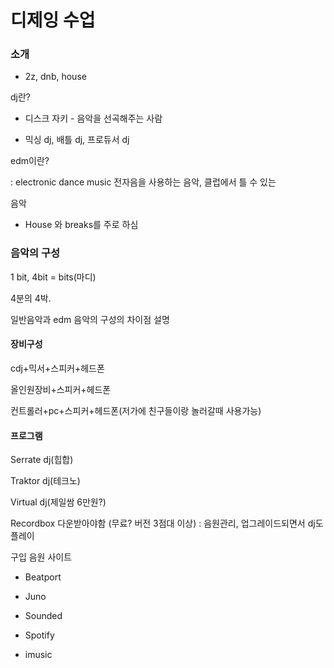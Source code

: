 # 디제잉 수업
### 소개
- 2z, dnb, house

dj란?

- 디스크 자키 - 음악을 선곡해주는 사람

- 믹싱 dj, 배틀 dj, 프로듀서 dj

edm이란?

: electronic dance music 전자음을 사용하는 음악, 클럽에서 틀 수 있는 

음악

- House 와 breaks를 주로 하심

### 음악의 구성

1 bit, 4bit = bits(마디)

4분의 4박.

일반음악과 edm 음악의 구성의 차이점 설명

#### 장비구성
cdj+믹서+스피커+헤드폰

올인원장비+스피커+헤드폰

컨트롤러+pc+스피커+헤드폰(저가에 친구들이랑 놀러갈때 사용가능)

#### 프로그램

Serrate dj(힙합)

Traktor dj(테크노)

Virtual dj(제일쌈 6만원?)

Recordbox 다운받아야함 (무료? 버전 3점대 이상)
 : 음원관리, 업그레이드되면서 dj도 플레이 

구입 음원 사이트

- Beatport

- Juno

- Sounded

- Spotify

- imusic
